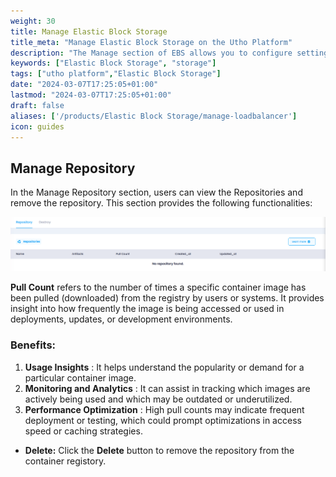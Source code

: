 ```yaml
---
weight: 30
title: Manage Elastic Block Storage
title_meta: "Manage Elastic Block Storage on the Utho Platform"
description: "The Manage section of EBS allows you to configure settings, resize volumes, attach or detach them from instances, and destroy volumes when no longer needed."
keywords: ["Elastic Block Storage", "storage"]
tags: ["utho platform","Elastic Block Storage"]
date: "2024-03-07T17:25:05+01:00"
lastmod: "2024-03-07T17:25:05+01:00"
draft: false 
aliases: ['/products/Elastic Block Storage/manage-loadbalancer']
icon: guides
---
```

## Manage Repository

In the Manage Repository section, users can view the Repositories and remove the repository. This section provides the following functionalities:

![1743764980498](image/index/1743764980498.png)

**Pull Count** refers to the number of times a specific container image has been pulled (downloaded) from the registry by users or systems. It provides insight into how frequently the image is being accessed or used in deployments, updates, or development environments.

### Benefits:

1. **Usage Insights** : It helps understand the popularity or demand for a particular container image.
2. **Monitoring and Analytics** : It can assist in tracking which images are actively being used and which may be outdated or underutilized.
3. **Performance Optimization** : High pull counts may indicate frequent deployment or testing, which could prompt optimizations in access speed or caching strategies.

* **Delete:** Click the **Delete** button to remove the repository from the container registory.
